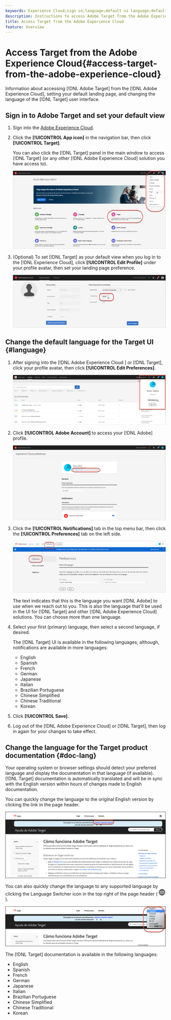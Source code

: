 ```yaml
---
keywords: Experience Cloud;sign in;language;default ui language;default language
description: Instructions to access Adobe Target from the Adobe Experience Cloud.
title: Access Target from the Adobe Experience Cloud
feature: Overview
---
```


# Access Target from the Adobe Experience Cloud{#access-target-from-the-adobe-experience-cloud}

Information about accessing [!DNL Adobe Target] from the [!DNL Adobe Experience Cloud], setting your default landing page, and changing the language of the [!DNL Target] user interface.

## Sign in to Adobe Target and set your default view

1. Sign into the [Adobe Experience Cloud](https://experience.adobe.com/).

1. Click the **[!UICONTROL App icon]** in the navigation bar, then click **[!UICONTROL Target]**.

   You can also click the [!DNL Target] panel in the main window to access [!DNL Target] (or any other [!DNL Adobe Experience Cloud] solution you have access to).

   ![application icon](/help/c-intro/assets/appmenu-new.png)

1. (Optional) To set [!DNL Target] as your default view when you log in to the [!DNL Experience Cloud], click **[!UICONTROL Edit Profile]** under your profile avatar, then set your landing page preference.

   ![Landing page](/help/c-intro/assets/pagepref-new.png)

## Change the default language for the Target UI {#language}

1. After signing into the [!DNL Adobe Experience Cloud ] or [!DNL Target], click your profile avatar, then click **[!UICONTROL Edit Preferences]**.

   ![Edit profile](/help/c-intro/assets/change-language.png)

1. Click **[!UICONTROL Adobe Account]** to access your [!DNL Adobe] profile.

   ![Adobe Account](/help/c-intro/assets/adobe-account.png)

1. Click the **[!UICONTROL Notifications]** tab in the top menu bar, then click the **[!UICONTROL Preferences]** tab on the left side.

   ![Preferred languages](/help/c-intro/assets/prefered-language.png)

   The text indicates that this is the language you want [!DNL Adobe] to use when we reach out to you. This is also the language that'll be used in the UI for [!DNL Target] and other [!DNL Adobe Experience Cloud] solutions. You can choose more than one language.

1. Select your first (primary) language, then select a second language, if desired.

   The [!DNL Target] UI is available in the following languages; although, notifications are available in more languages:

   * English
   * Spanish
   * French
   * German
   * Japanese
   * Italian
   * Brazilian Portuguese
   * Chinese Simplified
   * Chinese Traditional
   * Korean

1. Click **[!UICONTROL Save]**.

1. Log out of the [!DNL Adobe Experience Cloud] or [!DNL Target], then log in again for your changes to take effect.

## Change the language for the Target product documentation {#doc-lang}

Your operating system or browser settings should detect your preferred language and display the documentation in that language (if available). [!DNL Target] documentation is automatically translated and will be in sync with the English version within hours of changes made to English documentation.

You can quickly change the language to the original English version by clicking the link in the page header.

![Change to original language](/help/c-intro/assets/mt-original.png)

You can also quickly change the language to any supported language by clicking the Language Switcher icon in the top right of the page header ( ![language switcher](/help/c-intro/assets/icon-language-switcher.png) ).

![language switcher](/help/c-intro/assets/language-switcher.png)

The [!DNL Target] documentation is available in the following languages:

* English
* Spanish
* French
* German
* Japanese
* Italian
* Brazilian Portuguese
* Chinese Simplified
* Chinese Traditional
* Korean 
